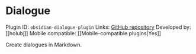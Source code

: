 # Dialogue

Plugin ID: `obsidian-dialogue-plugin`
Links: [GitHub repository](https://github.com/holubj/obsidian-dialogue-plugin)
Developed by: [[holubj]]
Mobile compatible: [[Mobile-compatible plugins|Yes]]

Create dialogues in Markdown.

